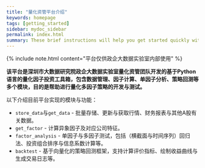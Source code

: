 ```yaml
---
title: "量化资管平台介绍"
keywords: homepage
tags: [getting_started]
sidebar: mydoc_sidebar
permalink: index.html
summary: These brief instructions will help you get started quickly with the toolkit. The other topics in this help provide additional information and detail about working with other aspects of this toolkit.
---
```


{% include note.html content="平台仅供政企大数据实验室内部使用" %}

__该平台是深圳市大数据研究院政企大数据实验室量化资管团队开发的基于Python语言的量化因子投资工具箱，包含数据管理、因子计算、单因子分析、策略回测等多个模块，目的是帮助进行量化多因子策略的开发与测试。__



以下介绍目前平台实现的模块与功能：

* `store_data`与`get_data` - 批量存储、更新与获取行情、财务报表与其他A股有关数据。
* `get_factor` - 计算异象因子及对应公司特征。
* `factor_analysis` - 单因子与多因子测试，包括（横截面与时间序列）回归法、投资组合排序与信息系数计算等。
* `backtest` - 基于向量化的策略回测框架，支持计算评价指标、绘制收益曲线与生成交易日志等。
